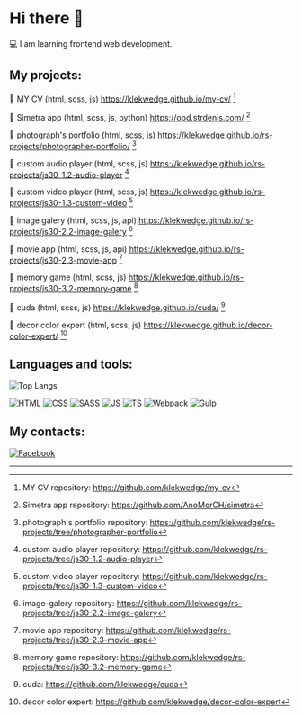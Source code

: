 # Hi there 👋
💻 I am learning frontend web development.

## My projects:

📌 MY CV (html, scss, js) https://klekwedge.github.io/my-cv/ [^1]

📌 Simetra app (html, scss, js, python) https://opd.strdenis.com/ [^2]

📌 photograph's portfolio (html, scss, js) https://klekwedge.github.io/rs-projects/photographer-portfolio/ [^3]

📌 custom audio player (html, scss, js) https://klekwedge.github.io/rs-projects/js30-1.2-audio-player [^4]

📌 custom video player (html, scss, js) https://klekwedge.github.io/rs-projects/js30-1.3-custom-video [^5]

📌 image galery (html, scss, js, api) https://klekwedge.github.io/rs-projects/js30-2.2-image-galery [^6]

📌 movie app (html, scss, js, api) https://klekwedge.github.io/rs-projects/js30-2.3-movie-app [^7]

📌 memory game (html, scss, js) https://klekwedge.github.io/rs-projects/js30-3.2-memory-game [^8]

📌 cuda (html, scss, js) https://klekwedge.github.io/cuda/ [^9]

📌 decor color expert (html, scss, js) https://klekwedge.github.io/decor-color-expert/ [^10]

## Languages and tools:

![Top Langs](https://github-readme-stats.vercel.app/api/top-langs/?username=klekwedge&langs_count=10)

![HTML](https://img.shields.io/badge/-HTML5-E34F26?style=for-the-badge&logo=HTML5&logoColor=white)
![CSS](https://img.shields.io/badge/-CSS3-0B51C1?style=for-the-badge&logo=CSS3)
![SASS](https://img.shields.io/badge/-Sass-CC6699?style=for-the-badge&logo=Sass&logoColor=white)
![JS](https://img.shields.io/badge/-JavaScript-5324AA?style=for-the-badge&logo=JavaScript&logoColor=white)
![TS](https://img.shields.io/badge/-TypeScript-3178C6?style=for-the-badge&logo=TypeScript&logoColor=white)
![Webpack](https://img.shields.io/badge/-Webpack-8DD6F9?style=for-the-badge&logo=Webpack&logoColor=white)
![Gulp](https://img.shields.io/badge/-Gulp-CF4647?style=for-the-badge&logo=Gulp&logoColor=white)

## My contacts:

[![Facebook](https://img.shields.io/badge/-Facebook-1877F2?style=for-the-badge&logo=Facebook&logoColor=white)](https://www.facebook.com/klekwedge/)
***
[^1]: MY CV repository: https://github.com/klekwedge/my-cv

[^2]: Simetra app repository: https://github.com/AnoMorCH/simetra

[^3]: photograph's portfolio repository: https://github.com/klekwedge/rs-projects/tree/photographer-portfolio

[^4]: custom audio player repository: https://github.com/klekwedge/rs-projects/tree/js30-1.2-audio-player

[^5]: custom video player repository: https://github.com/klekwedge/rs-projects/tree/js30-1.3-custom-video

[^6]: image-galery repository: https://github.com/klekwedge/rs-projects/tree/js30-2.2-image-galery

[^7]: movie app repository: https://github.com/klekwedge/rs-projects/tree/js30-2.3-movie-app

[^8]: memory game repository: https://github.com/klekwedge/rs-projects/tree/js30-3.2-memory-game

[^9]: cuda: https://github.com/klekwedge/cuda

[^10]: decor color expert: https://github.com/klekwedge/decor-color-expert
